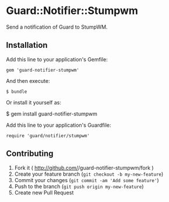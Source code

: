 # Guard::Notifier::Stumpwm

Send a notification of Guard to StumpWM.

## Installation

Add this line to your application's Gemfile:

    gem 'guard-notifier-stumpwm'

And then execute:

    $ bundle

Or install it yourself as:

$ gem install guard-notifier-stumpwm

Add this line to your application's Guardfile:

    require 'guard/notifier/stumpwm'

## Contributing

1. Fork it ( http://github.com/<my-github-username>/guard-notifier-stumpwm/fork )
2. Create your feature branch (`git checkout -b my-new-feature`)
3. Commit your changes (`git commit -am 'Add some feature'`)
4. Push to the branch (`git push origin my-new-feature`)
5. Create new Pull Request
